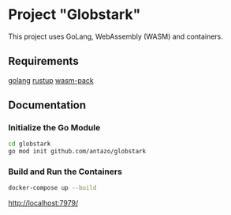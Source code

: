 # Project "Globstark"

This project uses GoLang, WebAssembly (WASM) and containers.

## Requirements

[golang](https://go.dev/doc/install)
[rustup](https://www.rust-lang.org/tools/install)
[wasm-pack](https://rustwasm.github.io/wasm-pack/installer/)

## Documentation

### Initialize the Go Module

```bash
cd globstark
go mod init github.com/antazo/globstark
```

### Build and Run the Containers

```bash
docker-compose up --build
```

<http://localhost:7979/>
